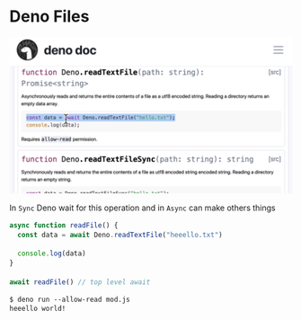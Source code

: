 # Deno Files

![img_8.png](img_8.png)

In `Sync` Deno wait for this operation and in `Async` can make others things

```ts
async function readFile() {
  const data = await Deno.readTextFile("heeello.txt")

  console.log(data)
}

await readFile() // top level await
```

```
$ deno run --allow-read mod.js
heeello world!
```